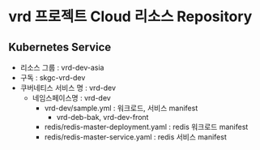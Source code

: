# vrd 프로젝트 Cloud 리소스 Repository

## Kubernetes Service

- 리소스 그룹 : vrd-dev-asia
- 구독 : skgc-vrd-dev
- 쿠버네티스 서비스 명 : vrd-dev
  - 네임스페이스명 : vrd-dev
  	- vrd-dev/sample.yml : 워크로드, 서비스 manifest
    	- vrd-deb-bak, vrd-dev-front
    - redis/redis-master-deployment.yaml : redis 워크로드 manifest
    - redis/redis-master-service.yaml : redis 서비스 manifest
